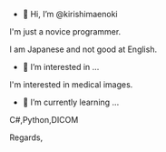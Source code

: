 - 👋 Hi, I’m @kirishimaenoki

I'm just a novice programmer.

I am Japanese and not good at English.

- 👀 I’m interested in ...

I'm interested in medical images.

- 🌱 I’m currently learning ...

C#,Python,DICOM

Regards,
<!---
kirishimaenoki/kirishimaenoki is a ✨ special ✨ repository because its `README.md` (this file) appears on your GitHub profile.
You can click the Preview link to take a look at your changes.
--->
